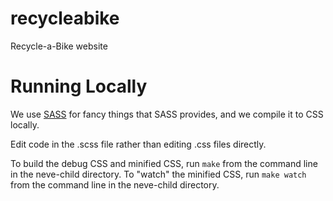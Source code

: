 # recycleabike
Recycle-a-Bike website

# Running Locally
We use [SASS](https://sass-lang.com) for fancy things that SASS provides, and we compile it to CSS locally. 

Edit code in the .scss file rather than editing .css files directly.

To build the debug CSS and minified CSS, run `make` from the command line in the neve-child directory.
To "watch" the minified CSS, run `make watch` from the command line in the neve-child directory.
